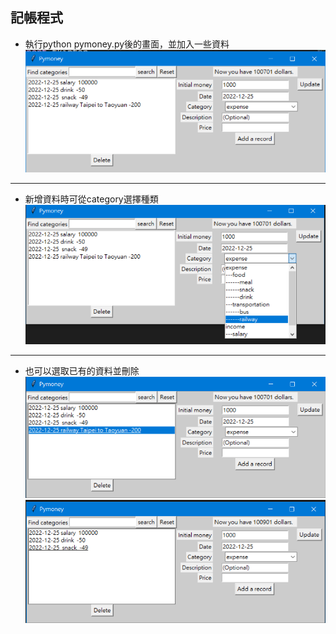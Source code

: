 ## 記帳程式
- 執行python pymoney.py後的畫面，並加入一些資料
![first](img/p1.png)
---
- 新增資料時可從category選擇種類
![second](img/p2.png)
---
- 也可以選取已有的資料並刪除
![third](img/p3.png)
![fourth](img/p4.png)